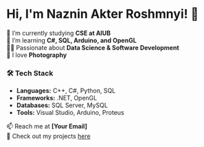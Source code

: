 # Hi, I'm Naznin Akter Roshmnyi! 👋 

🔭 I’m currently studying **CSE at AIUB**  
🌱 I’m learning **C#, SQL, Arduino, and OpenGL**  
👩‍💻 Passionate about **Data Science & Software Development**  
📸 I love **Photography**  

### 🛠 Tech Stack
- **Languages:** C++, C#, Python, SQL
- **Frameworks:** .NET, OpenGL
- **Databases:** SQL Server, MySQL
- **Tools:** Visual Studio, Arduino, Proteus

📫 Reach me at **[Your Email]**  
🚀 Check out my projects [here](https://github.com/roshninaznin)  
